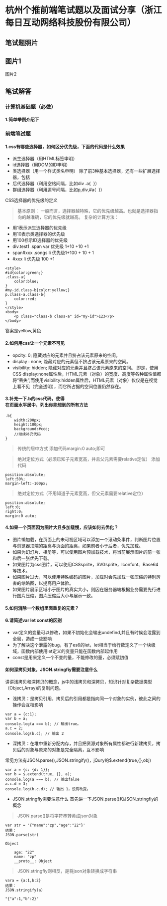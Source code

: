 # 杭州个推前端笔试题以及面试分享（浙江每日互动网络科技股份有限公司）
## 笔试题照片
图片1
--------
图片2


## 笔试解答
### 计算机基础题（必做）
#### 1.简单举例介绍下

### 前端笔试题
#### 1.css有哪些选择器，如何区分优先级，下面的代码是什么效果
* 派生选择器（用HTML标签申明）
* id选择器（用DOM的ID申明）
* 类选择器（用一个样式类名申明）
除了前3种基本选择器，还有一些扩展选择器，包括
* 后代选择器（利用空格间隔，比如div .a{  }）
* 群组选择器（利用逗号间隔，比如p,div,#a{  }）

CSS选择器的优先级的定义
>基本原则：
一般而言，选择器越特殊，它的优先级越高。也就是选择器指向的越准确，它的优先级就越高。
>复杂的计算方法：
* 用1表示派生选择器的优先级
* 用10表示类选择器的优先级
* 用100标示ID选择器的优先级
* div.test1 .span var 优先级 1+10 +10 +1
* span#xxx .songs li 优先级1+100 + 10 + 1
* #xxx li 优先级 100 +1

```
<style>
#id{color:green;}
.class-a{
    color:blue;
}
#my-id.class-b{color:yellow;}
p.class-a.class-b{
    color:red;
}
</style>
<body>
    <p class="class-b class-a" id="my-id">123</p>
</body>
```

答案是yellow,黄色

#### 2.如何用css让一个元素不可见
* opcity: 0;    隐藏对应的元素并且挤占该元素原来的空间。
* display : none;  隐藏对应的元素但不挤占该元素原来的空间。
* visibility: hidden;  隐藏对应的元素并且挤占该元素原来的空间。
即是，使用CSS display:none属性后，HTML元素（对象）的宽度、高度等各种属性值都将“丢失”;而使用visibility:hidden属性后，HTML元素（对象）仅仅是在视觉上看不见（完全透明），而它所占据的空间位置仍然存在。

#### 3.补充一下.b的css代码，使得<div class="b"></div>在页面水平居中，列出你能想到的所有方法
```
.b{
    width:200px;
    height:100px;
    background:#ccc;
    //继续补充代码
}
```

>传统的居中方式
添加代码margin:0 auto;即可

>绝对定位方式（必须已知子元素宽高，并且父元素需要relative定位）
添加代码
```
position:absolute;
left:50%;
margin-left:-100px;
```
>绝对定位方式（不用知道子元素宽高，但父元素需要relative定位）
```
position:absolute;
left:0;
right:0;
margin:0 auto;
```

#### 4.如果一个页面因为图片大且多加载慢，应该如何去优化？
* 图片懒加载，在页面上的未可视区域可以添加一个滚动条事件，判断图片位置与浏览器顶端的距离与页面的距离，如果前者小于后者，优先加载。
* 如果为幻灯片、相册等，可以使用图片预加载技术，将当前展示图片的前一张和后一张优先下载。
* 如果图片为css图片，可以使用CSSsprite，SVGsprite，Iconfont、Base64等技术。
* 如果图片过大，可以使用特殊编码的图片，加载时会先加载一张压缩的特别厉害的缩略图，以提高用户体验。
* 如果图片展示区域小于图片的真实大小，则因在服务器端根据业务需要先行进行图片压缩，图片压缩后大小与展示一致。


#### 5.如何消除一个数组里面重复的元素？

#### 6.请简述var let const的区别
* var定义的变量可以修改，如果不初始化会输出undefind,并且有时候会泄露到全局，造成一些影响
* 为了解决这个泄露的bug，有了es6的let，let相当于给行数定义了一个块级域，函数内部使用let定义的变量只能在函数内部起作用
* const是用来定义一个不变的量，不能修改的量，必须赋初值

#### 如何深拷贝对象，JSON.stringfiy需要注意什么
讲讲浅拷贝和深拷贝的概念，js中的浅拷贝和深拷贝，知识针对复杂数据类型（Object,Array)的复制问题。
* 浅拷贝：是拷贝引用，拷贝后的引用都是指向同一个对象的实例，彼此之间的操作会互相影响
```
var a = {c:1};
var b = a;
console.log(a === b); // 输出true。
a.c = 2;
console.log(b.c); // 输出 2
```
* 深拷贝：在堆中重新分配内存，并且把资源对象所有属性都进行新建拷贝，拷贝后的对象与原来的对象是完全隔离，互不影响

常见方法有JSON.parse(),JSON.stringify()，jQury的$.extend(true,{},obj)
```
var a = {c: {d: 1}};
var b = $.extend(true, {}, a);
console.log(a === b); // 输出false
a.c.d = 3;
console.log(b.c.d); // 输出 1，没有改变。

```

* JSON.stringfiy需要注意什么
首先讲一下JSON.parse()和JSON.stringfiy的概念
>JSON.parse()是将字符串转黄成json对象
```
var str = '{"name":"zp","age":"22"}'
结果：
JSON.parse(str)

Object

    age: "22"
    name: "zp"
    __proto__: Object
```
>JSON.stringfiy则相反，是将json对象转换成字符串
```
vara = {a:1,b:2}
结果：
JSON.stringify(a)

"{"a":1,"b":2}"
```

